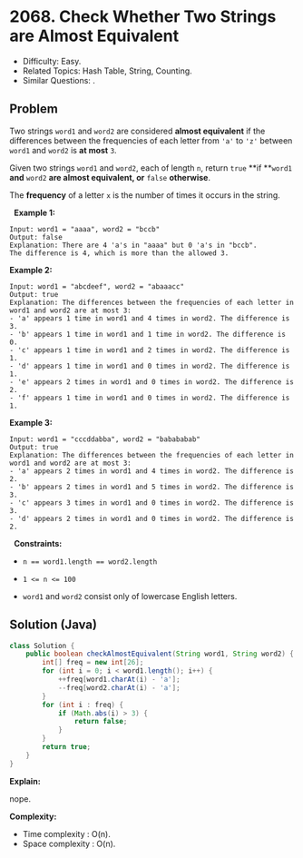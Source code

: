 # 2068. Check Whether Two Strings are Almost Equivalent

- Difficulty: Easy.
- Related Topics: Hash Table, String, Counting.
- Similar Questions: .

## Problem

Two strings ```word1``` and ```word2``` are considered **almost equivalent** if the differences between the frequencies of each letter from ```'a'``` to ```'z'``` between ```word1``` and ```word2``` is **at most** ```3```.

Given two strings ```word1``` and ```word2```, each of length ```n```, return ```true``` **if **```word1``` **and** ```word2``` **are **almost equivalent**, or** ```false``` **otherwise**.

The **frequency** of a letter ```x``` is the number of times it occurs in the string.

 
**Example 1:**

```
Input: word1 = "aaaa", word2 = "bccb"
Output: false
Explanation: There are 4 'a's in "aaaa" but 0 'a's in "bccb".
The difference is 4, which is more than the allowed 3.
```

**Example 2:**

```
Input: word1 = "abcdeef", word2 = "abaaacc"
Output: true
Explanation: The differences between the frequencies of each letter in word1 and word2 are at most 3:
- 'a' appears 1 time in word1 and 4 times in word2. The difference is 3.
- 'b' appears 1 time in word1 and 1 time in word2. The difference is 0.
- 'c' appears 1 time in word1 and 2 times in word2. The difference is 1.
- 'd' appears 1 time in word1 and 0 times in word2. The difference is 1.
- 'e' appears 2 times in word1 and 0 times in word2. The difference is 2.
- 'f' appears 1 time in word1 and 0 times in word2. The difference is 1.
```

**Example 3:**

```
Input: word1 = "cccddabba", word2 = "babababab"
Output: true
Explanation: The differences between the frequencies of each letter in word1 and word2 are at most 3:
- 'a' appears 2 times in word1 and 4 times in word2. The difference is 2.
- 'b' appears 2 times in word1 and 5 times in word2. The difference is 3.
- 'c' appears 3 times in word1 and 0 times in word2. The difference is 3.
- 'd' appears 2 times in word1 and 0 times in word2. The difference is 2.
```

 
**Constraints:**


	
- ```n == word1.length == word2.length```
	
- ```1 <= n <= 100```
	
- ```word1``` and ```word2``` consist only of lowercase English letters.



## Solution (Java)

```java
class Solution {
    public boolean checkAlmostEquivalent(String word1, String word2) {
        int[] freq = new int[26];
        for (int i = 0; i < word1.length(); i++) {
            ++freq[word1.charAt(i) - 'a'];
            --freq[word2.charAt(i) - 'a'];
        }
        for (int i : freq) {
            if (Math.abs(i) > 3) {
                return false;
            }
        }
        return true;
    }
}
```

**Explain:**

nope.

**Complexity:**

* Time complexity : O(n).
* Space complexity : O(n).
